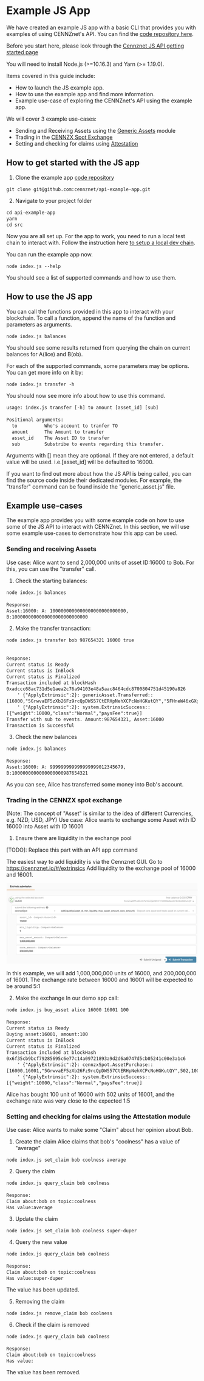 # Example JS App

We have created an example JS app with a basic CLI that provides you with examples of using CENNZnet's API.
You can find the [code repository here](https://github.com/cennznet/api-example-app).

Before you start here, please look through the [Cennznet JS API getting started page](https://github.com/cennznet/cennznet/wiki/Interact-with-CENNZnet--using-the-API)

You will need to install Node.js (>=10.16.3) and Yarn (>= 1.19.0).

Items covered in this guide include:
- How to launch the JS example app.
- How to use the example app and find more information.
- Example use-case of exploring the CENNZnet's API using the example app.

We will cover 3 example use-cases:
- Sending and Receiving Assets using the [Generic Assets](API-examples-Generic-Assets) module
- Trading in the [CENNZX Spot Exchange](#cennzx-spot-exchange)
- Setting and checking for claims using [Attestation](https://github.com/cennznet/cennznet/wiki/API-examples-Attestation)

## How to get started with the JS app
1. Clone the example app [code repository](https://github.com/cennznet/api-example-app)

```
git clone git@github.com:cennznet/api-example-app.git
```

2. Navigate to your project folder 

```
cd api-example-app
yarn
cd src
```

Now you are all set up. For the app to work, you need to run a local test chain to interact with.
Follow the instruction here [to setup a local dev chain](https://github.com/cennznet/cennznet/wiki/Running-a-Full-Node#to-run-a-test-blockchain-locally).

You can run the example app now.

```
node index.js --help
```

You should see a list of supported commands and how to use them.

## How to use the JS app
You can call the functions provided in this app to interact with your blockchain. To call a function, append the name of the function and parameters as arguments.

```
node index.js balances
```
You should see some results returned from querying the chain on current balances for A(lice) and B(ob).

For each of the supported commands, some parameters may be options. You can get more info on it by:

```
node index.js transfer -h
```
You should now see more info about how to use this command.

```
usage: index.js transfer [-h] to amount [asset_id] [sub]

Positional arguments:
  to          Who's account to tranfer TO
  amount      The Amount to transfer
  asset_id    The Asset ID to transfer
  sub         Substribe to events regarding this transfer.
```

Arguments with [] mean they are optional. If they are not entered, a default value will be used.
i.e.[asset_id] will be defaulted to 16000.

If you want to find out more about how the JS API is being called, you can find the source code inside their dedicated modules. For example, the "transfer" command can be found inside the "generic_asset.js" file.


## Example use-cases
The example app provides you with some example code on how to use some of the JS API to interact with CENNZnet. 
In this section, we will use some example use-cases to demonstrate how this app can be used.

### Sending and receiving Assets
Use case: Alice want to send 2,000,000 units of asset ID:16000 to Bob. For this, you can use the "transfer" call.
1. Check the starting balances:

```
node index.js balances

Response:
Asset:16000: A: 1000000000000000000000000000, B:1000000000000000000000000000
```

2. Make the transfer transaction:

```
node index.js transfer bob 987654321 16000 true


Response:
Current status is Ready
Current status is InBlock
Current status is Finalized
Transaction included at blockHash 0xadccc68ac731d5e1aea2c76a94103e48a5aac8464cdc8700804751d45190a826
	' {"ApplyExtrinsic":2}: genericAsset.Transferred:: [16000,"5GrwvaEF5zXb26Fz9rcQpDWS57CtERHpNehXCPcNoHGKutQY","5FHneW46xGXgs5mUiveU4sbTyGBzmstUspZC92UhjJM694ty",987654321]
	' {"ApplyExtrinsic":2}: system.ExtrinsicSuccess:: [{"weight":10000,"class":"Normal","paysFee":true}]
Transfer with sub to events. Amount:987654321, Asset:16000
Transaction is Successful
```

3. Check the new balances

```
node index.js balances

Response:                     
Asset:16000: A: 999999999999999999012345679, B:1000000000000000000987654321
```
As you can see, Alice has transferred some money into Bob's account.

### Trading in the CENNZX spot exchange
(Note: The concept of "Asset" is similar to the idea of different Currencies, e.g. NZD, USD, JPY)
Use case: Alice wants to exchange some Asset with ID 16000 into Asset with ID 16001

1. Ensure there are liquidity in the exchange pool

[TODO]: Replace this part with an API app command

The easiest way to add liquidity is via the Cennznet GUI. 
Go to https://cennznet.io/#/extrinsics
Add liquidity to the exchange pool of 16000 and 16001.

![add_liquidity](../../assets/images/ui/add_liquidity.png)

In this example, we will add 1,000,000,000 units of 16000, and 200,000,000 of 16001.
The exchange rate between 16000 and 16001 will be expected to be around 5:1

2. Make the exchange
In our demo app call:

```
node index.js buy_asset alice 16000 16001 100

Response:
Current status is Ready
Buying asset:16001, amount:100
Current status is InBlock
Current status is Finalized
Transaction included at blockHash 0x6f35cb9bcf79285695c6e77c14a09721893a9d2d6a0747d5cb05241c00e3a1c6
	' {"ApplyExtrinsic":2}: cennzxSpot.AssetPurchase:: [16000,16001,"5GrwvaEF5zXb26Fz9rcQpDWS57CtERHpNehXCPcNoHGKutQY",502,100]
	' {"ApplyExtrinsic":2}: system.ExtrinsicSuccess:: [{"weight":10000,"class":"Normal","paysFee":true}]
```
Alice has bought 100 unit of 16000 with 502 units of 16001, and the exchange rate was very close to the expected 1:5

### Setting and checking for claims using the Attestation module
Use case: Alice wants to make some "Claim" about her opinion about Bob.
1. Create the claim
Alice claims that bob's "coolness" has a value of "average"
```
node index.js set_claim bob coolness average
```


2. Query the claim 

```
node index.js query_claim bob coolness

Response:
Claim about:bob on topic:coolness
Has value:average
```

3. Update the claim

```
node index.js set_claim bob coolness super-duper
```

4. Query the new value

```
node index.js query_claim bob coolness

Response:
Claim about:bob on topic:coolness
Has value:super-duper
```
The value has been updated.


5. Removing the claim

```
node index.js remove_claim bob coolness
```

6. Check if the claim is removed

```
node index.js query_claim bob coolness 

Response:
Claim about:bob on topic:coolness
Has value:
```
The value has been removed.
